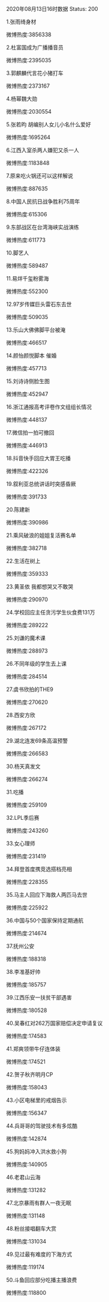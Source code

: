2020年08月13日16时数据
Status: 200

1.张雨绮身材

微博热度:3856338

2.杜富国成为广播播音员

微博热度:2395035

3.郭麒麟代言花小猪打车

微博热度:2373167

4.杨幂魏大勋

微博热度:2030554

5.张若昀 胡编别人女儿小名什么爱好

微博热度:1695264

6.江西入室杀两人嫌犯又杀一人

微博热度:1183848

7.原来吃火锅还可以这样解说

微博热度:887635

8.中国人民抗日战争胜利75周年

微博热度:615306

9.东部战区在台湾海峡实战演练

微博热度:611773

10.脚艺人

微博热度:589487

11.易烊千玺粉雾海

微博热度:552300

12.97岁传媒巨头雷石东去世

微博热度:509035

13.乐山大佛佛脚平台被淹

微博热度:466517

14.颜怡颜悦脚本 催婚

微博热度:457713

15.刘诗诗侧脸生图

微博热度:452947

16.浙江通报高考评卷作文组组长情况

微博热度:448137

17.微信拍一拍可撤回

微博热度:446913

18.抖音快手回应大胃王吃播

微博热度:422326

19.叙利亚总统讲话时突感昏厥

微博热度:391733

20.陈建新

微博热度:390986

21.乘风破浪的姐姐复活赛名单

微博热度:382718

22.生活在树上

微博热度:359333

23.黄圣依 我都想哭又不敢哭

微博热度:290970

24.学校回应主任贪污学生伙食费131万

微博热度:289222

25.刘谦的魔术课

微博热度:288973

26.不同年级的学生去上课

微博热度:284514

27.虞书欣拍的THE9

微博热度:270620

28.西安方欣

微博热度:267172

29.湖北连发69条高温预警

微博热度:266583

30.杨天真发文

微博热度:266274

31.吃播

微博热度:259109

32.LPL季后赛

微博热度:243260

33.女心理师

微博热度:231419

34.拜登首度携竞选搭档亮相

微博热度:228355

35.马主人回应下海救人两匹马去世

微博热度:225922

36.中国与50个国家保持定期通航

微博热度:214674

37.抚州公安

微博热度:188318

38.李准基好帅

微博热度:185757

39.江西乐安一扶贫干部遇害

微博热度:180528

40.吴春红对262万国家赔偿决定申请复议

微博热度:174583

41.郑爽领带牛仔连体装

微博热度:174521

42.贺子秋齐明月CP

微博热度:158043

43.小区电梯里的戒烟告示

微博热度:156347

44.兵哥哥的驾驶技术有多炫酷

微博热度:142874

45.狗妈妈冲入洪水救小狗

微博热度:140905

46.老君山云海

微博热度:131282

47.北京暴雨有群人一夜无眠

微博热度:131148

48.粉丝接唱翻车大赏

微博热度:131034

49.见过最有难度的下海方式

微博热度:119174

50.斗鱼回应部分吃播主播浪费

微博热度:118800

